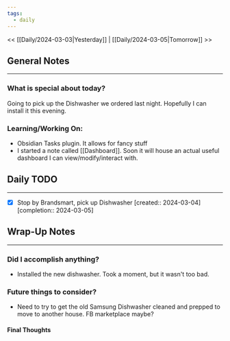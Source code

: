 ```yaml
---
tags:
  - daily
---
```


<< [[Daily/2024-03-03|Yesterday]] | [[Daily/2024-03-05|Tomorrow]] >>
## General Notes
---
### What is special about today?
Going to pick up the Dishwasher we ordered last night.  Hopefully I can install it this evening.


### Learning/Working On:
- Obsidian Tasks plugin.  It allows for fancy stuff
- I started a note called [[Dashboard]].  Soon it will house an actual useful dashboard I can view/modify/interact with.



## Daily TODO
---
- [x] Stop by Brandsmart, pick up Dishwasher  [created:: 2024-03-04]  [completion:: 2024-03-05]



## Wrap-Up Notes
---
### Did I accomplish anything?
- Installed the new dishwasher.  Took a moment, but it wasn't too bad.
### Future things to consider?
- Need to try to get the old Samsung Dishwasher cleaned and prepped to move to another house.  FB marketplace maybe?
#### Final Thoughts

